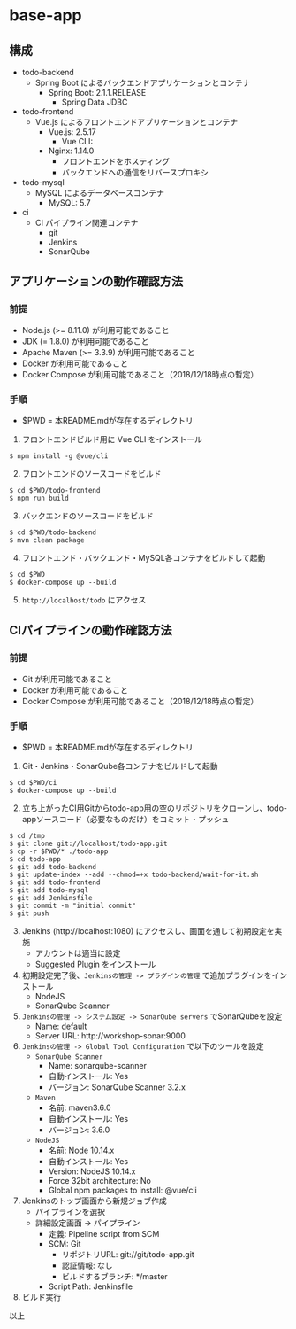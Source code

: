 # base-app

## 構成
  - todo-backend
    - Spring Boot によるバックエンドアプリケーションとコンテナ
      - Spring Boot: 2.1.1.RELEASE
        - Spring Data JDBC
  - todo-frontend
    - Vue.js によるフロントエンドアプリケーションとコンテナ
      - Vue.js: 2.5.17
        - Vue CLI: 
      - Nginx: 1.14.0
        - フロントエンドをホスティング
        - バックエンドへの通信をリバースプロキシ
  - todo-mysql
    - MySQL によるデータベースコンテナ
      - MySQL: 5.7
  - ci
    - CI パイプライン関連コンテナ
      - git
      - Jenkins
      - SonarQube

## アプリケーションの動作確認方法

### 前提
  - Node.js (>= 8.11.0) が利用可能であること
  - JDK (= 1.8.0) が利用可能であること
  - Apache Maven (>= 3.3.9) が利用可能であること
  - Docker が利用可能であること
  - Docker Compose が利用可能であること（2018/12/18時点の暫定）

### 手順
  - $PWD = 本README.mdが存在するディレクトリ
  
  1. フロントエンドビルド用に Vue CLI をインストール
  ```
  $ npm install -g @vue/cli
  ```
  2. フロントエンドのソースコードをビルド
  ```
  $ cd $PWD/todo-frontend
  $ npm run build
  ```
  3. バックエンドのソースコードをビルド
  ```
  $ cd $PWD/todo-backend
  $ mvn clean package
  ```
  4. フロントエンド・バックエンド・MySQL各コンテナをビルドして起動
  ```
  $ cd $PWD
  $ docker-compose up --build
  ```
  5. `http://localhost/todo` にアクセス

## CIパイプラインの動作確認方法

### 前提
  - Git が利用可能であること
  - Docker が利用可能であること
  - Docker Compose が利用可能であること（2018/12/18時点の暫定）

### 手順
  - $PWD = 本README.mdが存在するディレクトリ

  1. Git・Jenkins・SonarQube各コンテナをビルドして起動
  ```
  $ cd $PWD/ci
  $ docker-compose up --build
  ```
  2. 立ち上がったCI用Gitからtodo-app用の空のリポジトリをクローンし、todo-appソースコード（必要なものだけ）をコミット・プッシュ
  ```
  $ cd /tmp
  $ git clone git://localhost/todo-app.git
  $ cp -r $PWD/* ./todo-app
  $ cd todo-app
  $ git add todo-backend
  $ git update-index --add --chmod=+x todo-backend/wait-for-it.sh
  $ git add todo-frontend
  $ git add todo-mysql
  $ git add Jenkinsfile
  $ git commit -m "initial commit"
  $ git push
  ```
  3. Jenkins (http://localhost:1080) にアクセスし、画面を通して初期設定を実施
     - アカウントは適当に設定
     - Suggested Plugin をインストール
  4. 初期設定完了後、`Jenkinsの管理 -> プラグインの管理` で追加プラグインをインストール
     - NodeJS
     - SonarQube Scanner
  5. `Jenkinsの管理 -> システム設定 -> SonarQube servers` でSonarQubeを設定
     - Name: default
     - Server URL: http://workshop-sonar:9000
  6. `Jenkinsの管理 -> Global Tool Configuration` で以下のツールを設定
     - `SonarQube Scanner`
       - Name: sonarqube-scanner
       - 自動インストール: Yes
       - バージョン: SonarQube Scanner 3.2.x
     - `Maven`
       - 名前: maven3.6.0
       - 自動インストール: Yes
       - バージョン: 3.6.0
     - `NodeJS`
       - 名前: Node 10.14.x
       - 自動インストール: Yes
       - Version: NodeJS 10.14.x
       - Force 32bit architecture: No
       - Global npm packages to install: @vue/cli
  7. Jenkinsのトップ画面から新規ジョブ作成
     - パイプラインを選択
     - 詳細設定画面 -> パイプライン
       - 定義: Pipeline script from SCM
       - SCM: Git
         - リポジトリURL: git://git/todo-app.git
         - 認証情報: なし
         - ビルドするブランチ: */master
       - Script Path: Jenkinsfile
  8. ビルド実行

以上